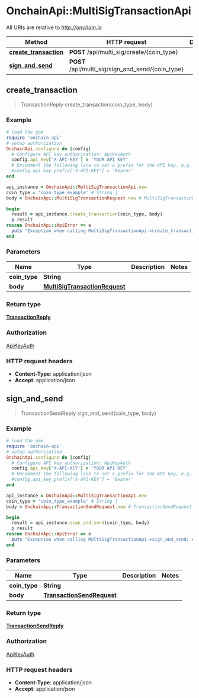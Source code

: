 # OnchainApi::MultiSigTransactionApi

All URIs are relative to *http://onchain.io*

Method | HTTP request | Description
------------- | ------------- | -------------
[**create_transaction**](MultiSigTransactionApi.md#create_transaction) | **POST** /api/multi_sig/create/{coin_type} | 
[**sign_and_send**](MultiSigTransactionApi.md#sign_and_send) | **POST** /api/multi_sig/sign_and_send/{coin_type} | 



## create_transaction

> TransactionReply create_transaction(coin_type, body)



### Example

```ruby
# load the gem
require 'onchain-api'
# setup authorization
OnchainApi.configure do |config|
  # Configure API key authorization: ApiKeyAuth
  config.api_key['X-API-KEY'] = 'YOUR API KEY'
  # Uncomment the following line to set a prefix for the API key, e.g. 'Bearer' (defaults to nil)
  #config.api_key_prefix['X-API-KEY'] = 'Bearer'
end

api_instance = OnchainApi::MultiSigTransactionApi.new
coin_type = 'coin_type_example' # String | 
body = OnchainApi::MultiSigTransactionRequest.new # MultiSigTransactionRequest | 

begin
  result = api_instance.create_transaction(coin_type, body)
  p result
rescue OnchainApi::ApiError => e
  puts "Exception when calling MultiSigTransactionApi->create_transaction: #{e}"
end
```

### Parameters


Name | Type | Description  | Notes
------------- | ------------- | ------------- | -------------
 **coin_type** | **String**|  | 
 **body** | [**MultiSigTransactionRequest**](MultiSigTransactionRequest.md)|  | 

### Return type

[**TransactionReply**](TransactionReply.md)

### Authorization

[ApiKeyAuth](../README.md#ApiKeyAuth)

### HTTP request headers

- **Content-Type**: application/json
- **Accept**: application/json


## sign_and_send

> TransactionSendReply sign_and_send(coin_type, body)



### Example

```ruby
# load the gem
require 'onchain-api'
# setup authorization
OnchainApi.configure do |config|
  # Configure API key authorization: ApiKeyAuth
  config.api_key['X-API-KEY'] = 'YOUR API KEY'
  # Uncomment the following line to set a prefix for the API key, e.g. 'Bearer' (defaults to nil)
  #config.api_key_prefix['X-API-KEY'] = 'Bearer'
end

api_instance = OnchainApi::MultiSigTransactionApi.new
coin_type = 'coin_type_example' # String | 
body = OnchainApi::TransactionSendRequest.new # TransactionSendRequest | 

begin
  result = api_instance.sign_and_send(coin_type, body)
  p result
rescue OnchainApi::ApiError => e
  puts "Exception when calling MultiSigTransactionApi->sign_and_send: #{e}"
end
```

### Parameters


Name | Type | Description  | Notes
------------- | ------------- | ------------- | -------------
 **coin_type** | **String**|  | 
 **body** | [**TransactionSendRequest**](TransactionSendRequest.md)|  | 

### Return type

[**TransactionSendReply**](TransactionSendReply.md)

### Authorization

[ApiKeyAuth](../README.md#ApiKeyAuth)

### HTTP request headers

- **Content-Type**: application/json
- **Accept**: application/json

